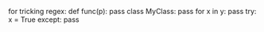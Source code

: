 for tricking regex:
    def func(p):
        pass
    class MyClass:
        pass
    for x in y:
        pass
    try:
        x = True
    except:
        pass
